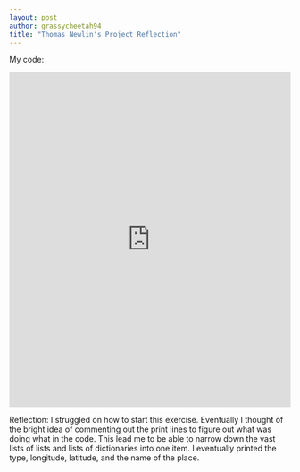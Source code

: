 ```yaml
---
layout: post
author: grassycheetah94
title: "Thomas Newlin's Project Reflection"
---
```

My code:
<iframe src="https://trinket.io/embed/python3/a3f0c8e438" width="100%" height="600" frameborder="0" marginwidth="0" marginheight="0" allowfullscreen></iframe>

Reflection:
I struggled on how to start this exercise. Eventually I thought of the bright idea of commenting out the print lines to figure out what was doing what in the code. This lead me to be able to narrow down the vast lists of lists and lists of dictionaries into one item. I eventually printed the type, longitude, latitude, and the name of the place.
